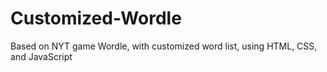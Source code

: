 # Customized-Wordle
Based on NYT game Wordle, with customized word list, using HTML, CSS, and JavaScript
